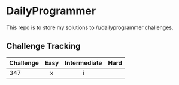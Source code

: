 # DailyProgrammer

This repo is to store my solutions to /r/dailyprogrammer challenges.

## Challenge Tracking
| Challenge | Easy | Intermediate | Hard |
| :-------- | :-: | :-: | :---: |
| 347 | x | i | | 
